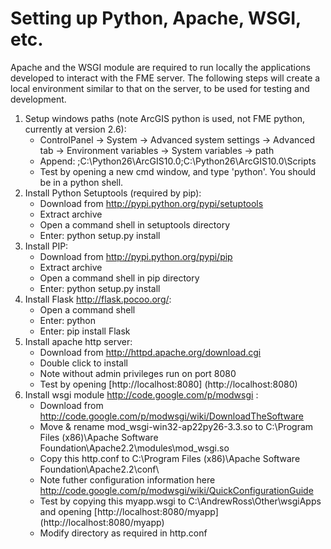 Setting up Python, Apache, WSGI, etc.
=====================================

Apache and the WSGI module are required to run locally the applications developed to interact with the FME server.  The following steps will create a local environment similar to that on the server, to be used for testing and development.

1. Setup windows paths (note ArcGIS python is used, not FME python, currently at version 2.6):
	- ControlPanel -> System -> Advanced system settings -> Advanced tab -> Environment variables -> System variables -> path
	- Append: ;C:\Python26\ArcGIS10.0;C:\Python26\ArcGIS10.0\Scripts
	- Test by opening a new cmd window, and type 'python'.  You should be in a python shell.
1. Install Python Setuptools (required by pip):
	- Download from http://pypi.python.org/pypi/setuptools
	- Extract archive
	- Open a command shell in setuptools directory
	- Enter: python setup.py install
1. Install PIP:
	- Download from http://pypi.python.org/pypi/pip
	- Extract archive
	- Open a command shell in pip directory
	- Enter: python setup.py install
1. Install Flask http://flask.pocoo.org/:
	- Open a command shell
	- Enter: python
	- Enter: pip install Flask
1. Install apache http server:	
	- Download from http://httpd.apache.org/download.cgi
	- Double click to install
	- Note without admin privileges run on port 8080
	- Test by opening [http://localhost:8080] (http://localhost:8080)
1. Install wsgi module http://code.google.com/p/modwsgi :
	- Download from http://code.google.com/p/modwsgi/wiki/DownloadTheSoftware
	- Move & rename mod_wsgi-win32-ap22py26-3.3.so to C:\Program Files (x86)\Apache Software Foundation\Apache2.2\modules\mod_wsgi.so
	- Copy this http.conf to C:\Program Files (x86)\Apache Software Foundation\Apache2.2\conf\
	- Note futher configuration information here http://code.google.com/p/modwsgi/wiki/QuickConfigurationGuide
	- Test by copying this myapp.wsgi to C:\AndrewRoss\Other\wsgiApps and opening [http://localhost:8080/myapp] (http://localhost:8080/myapp)
	- Modify directory as required in http.conf
	


	
	